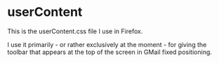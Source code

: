 userContent
===========
This is the userContent.css file I use in Firefox.

I use it primarily - or rather exclusively at the moment - for giving the toolbar that appears at the top of the screen in GMail fixed positioning.